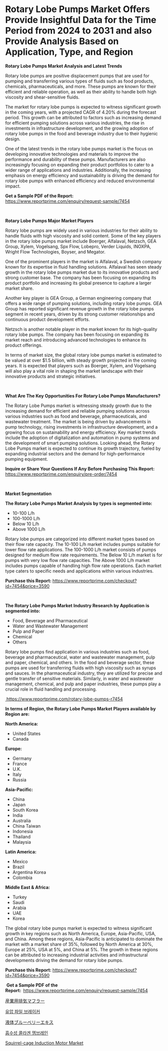 <p><h1>Rotary Lobe Pumps Market Offers Provide Insightful Data for the Time Period from 2024 to 2031 and also Provide Analysis Based on Application, Type, and Region</h1></p><p><strong>Rotary Lobe Pumps Market Analysis and Latest Trends</strong></p>
<p><p>Rotary lobe pumps are positive displacement pumps that are used for pumping and transferring various types of fluids such as food products, chemicals, pharmaceuticals, and more. These pumps are known for their efficient and reliable operation, as well as their ability to handle both high viscosity and shear-sensitive fluids.</p><p>The market for rotary lobe pumps is expected to witness significant growth in the coming years, with a projected CAGR of 4.20% during the forecast period. This growth can be attributed to factors such as increasing demand for efficient pumping solutions across various industries, the rise in investments in infrastructure development, and the growing adoption of rotary lobe pumps in the food and beverage industry due to their hygienic design.</p><p>One of the latest trends in the rotary lobe pumps market is the focus on developing innovative technologies and materials to improve the performance and durability of these pumps. Manufacturers are also increasingly focusing on expanding their product portfolios to cater to a wider range of applications and industries. Additionally, the increasing emphasis on energy efficiency and sustainability is driving the demand for rotary lobe pumps with enhanced efficiency and reduced environmental impact.</p></p>
<p><strong>Get a Sample PDF of the Report:&nbsp;</strong> <a href="https://www.reportprime.com/enquiry/request-sample/7454">https://www.reportprime.com/enquiry/request-sample/7454</a></p>
<p>&nbsp;</p>
<p><strong>Rotary Lobe Pumps Major Market Players</strong></p>
<p><p>Rotary lobe pumps are widely used in various industries for their ability to handle fluids with high viscosity and solid content. Some of the key players in the rotary lobe pumps market include Boerger, Alfalaval, Netzsch, GEA Group, Xylem, Vogelsang, Spx Flow, Lobepro, Verder Liquids, INOXPA, Wright Flow Technologies, Boyser, and Megator.</p><p>One of the prominent players in the market is Alfalaval, a Swedish company known for its expertise in fluid handling solutions. Alfalaval has seen steady growth in the rotary lobe pumps market due to its innovative products and strong customer base. The company has been focusing on expanding its product portfolio and increasing its global presence to capture a larger market share.</p><p>Another key player is GEA Group, a German engineering company that offers a wide range of pumping solutions, including rotary lobe pumps. GEA Group has reported significant revenue growth in the rotary lobe pumps segment in recent years, driven by its strong customer relationships and continuous product development efforts.</p><p>Netzsch is another notable player in the market known for its high-quality rotary lobe pumps. The company has been focusing on expanding its market reach and introducing advanced technologies to enhance its product offerings.</p><p>In terms of market size, the global rotary lobe pumps market is estimated to be valued at over $1.5 billion, with steady growth projected in the coming years. It is expected that players such as Boerger, Xylem, and Vogelsang will also play a vital role in shaping the market landscape with their innovative products and strategic initiatives.</p></p>
<p>&nbsp;</p>
<p><strong>What Are The Key Opportunities For Rotary Lobe Pumps Manufacturers?</strong></p>
<p><p>The Rotary Lobe Pumps market is witnessing steady growth due to the increasing demand for efficient and reliable pumping solutions across various industries such as food and beverage, pharmaceuticals, and wastewater treatment. The market is being driven by advancements in pump technology, rising investments in infrastructure development, and a growing focus on sustainability and energy efficiency. Key market trends include the adoption of digitalization and automation in pump systems and the development of smart pumping solutions. Looking ahead, the Rotary Lobe Pumps market is expected to continue its growth trajectory, fueled by expanding industrial sectors and the demand for high-performance pumping equipment.</p></p>
<p><strong>Inquire or Share Your Questions If Any Before Purchasing This Report:</strong> <a href="https://www.reportprime.com/enquiry/pre-order/7454">https://www.reportprime.com/enquiry/pre-order/7454</a></p>
<p>&nbsp;</p>
<p><strong>Market Segmentation</strong></p>
<p><strong>The Rotary Lobe Pumps Market Analysis by types is segmented into:</strong></p>
<p><ul><li>10-100 L/h</li><li>100-1000 L/h</li><li>Below 10 L/h</li><li>Above 1000 L/h</li></ul></p>
<p><p>Rotary lobe pumps are categorized into different market types based on their flow rate capacity. The 10-100 L/h market includes pumps suitable for lower flow rate applications. The 100-1000 L/h market consists of pumps designed for medium flow rate requirements. The Below 10 L/h market is for pumps with very low flow rate capacities. The Above 1000 L/h market includes pumps capable of handling high flow rate operations. Each market type caters to specific needs and applications within various industries.</p></p>
<p><strong>Purchase this Report:&nbsp;</strong><a href="https://www.reportprime.com/checkout?id=7454&price=3590">https://www.reportprime.com/checkout?id=7454&price=3590</a></p>
<p>&nbsp;</p>
<p><strong>The Rotary Lobe Pumps Market Industry Research by Application is segmented into:</strong></p>
<p><ul><li>Food, Beverage and Pharmaceutical</li><li>Water and Wastewater Management</li><li>Pulp and Paper</li><li>Chemical</li><li>Others</li></ul></p>
<p><p>Rotary lobe pumps find application in various industries such as food, beverage and pharmaceutical, water and wastewater management, pulp and paper, chemical, and others. In the food and beverage sector, these pumps are used for transferring fluids with high viscosity such as syrups and sauces. In the pharmaceutical industry, they are utilized for precise and gentle transfer of sensitive materials. Similarly, in water and wastewater management, chemical, and pulp and paper industries, these pumps play a crucial role in fluid handling and processing.</p></p>
<p><a href="https://www.reportprime.com/rotary-lobe-pumps-r7454">&nbsp;https://www.reportprime.com/rotary-lobe-pumps-r7454</a></p>
<p><strong>In terms of Region, the Rotary Lobe Pumps Market Players available by Region are:</strong></p>
<p>
    <p> <strong> North America: </strong>
        <ul>
            <li>United States</li>
            <li>Canada</li>
        </ul>
        </p> 
    <p> <strong> Europe: </strong>
        <ul>
            <li>Germany</li>
            <li>France</li>
            <li>U.K.</li>
            <li>Italy</li>
            <li>Russia</li>
        </ul>
        </p> 
    <p> <strong> Asia-Pacific: </strong>
        <ul>
            <li>China</li>
            <li>Japan</li>
            <li>South Korea</li>
            <li>India</li>
            <li>Australia</li>
            <li>China Taiwan</li>
            <li>Indonesia</li>
            <li>Thailand</li>
            <li>Malaysia</li>
        </ul>
        </p> 
    <p> <strong> Latin America: </strong>
        <ul>
            <li>Mexico</li>
            <li>Brazil</li>
            <li>Argentina Korea</li>
            <li>Colombia</li>
        </ul>
        </p> 
    <p> <strong> Middle East & Africa: </strong>
        <ul>
            <li>Turkey</li>
            <li>Saudi</li>
            <li>Arabia</li>
            <li>UAE</li>
            <li>Korea</li>
        </ul>
    </p>
    </p>
<p><p>The global rotary lobe pumps market is expected to witness significant growth in key regions such as North America, Europe, Asia-Pacific, USA, and China. Among these regions, Asia-Pacific is anticipated to dominate the market with a market share of 35%, followed by North America at 30%, Europe at 25%, USA at 5%, and China at 5%. The growth in these regions can be attributed to increasing industrial activities and infrastructural developments driving the demand for rotary lobe pumps.</p></p>
<p><strong>Purchase this Report: </strong><a href="https://www.reportprime.com/checkout?id=7454&price=3590">https://www.reportprime.com/checkout?id=7454&price=3590</a></p>
<p>&nbsp;<strong>Get a Sample PDF of the Report:&nbsp;&nbsp;</strong><a href="https://www.reportprime.com/enquiry/request-sample/7454">https://www.reportprime.com/enquiry/request-sample/7454</a></p>
<p><strong></strong></p>
<p><p><a href="https://medium.com/@s.guest01/%E7%94%A3%E6%A5%AD%E7%94%A8%E6%8E%92%E6%B0%97%E3%83%9E%E3%83%95%E3%83%A9%E3%83%BC%E5%B8%82%E5%A0%B4%E8%A6%8F%E6%A8%A1-%E5%B8%82%E5%A0%B4%E8%A6%8B%E9%80%9A%E3%81%97%E3%81%8A%E3%82%88%E3%81%B3%E5%B8%82%E5%A0%B4%E4%BA%88%E6%B8%AC-2024%E5%B9%B4%E3%81%8B%E3%82%892031%E5%B9%B4-b679fa887331">産業用排気マフラー</a></p><p><a href="https://medium.com/@goonfghyt6587/%ED%95%98%EC%9D%B4%EB%93%9C%EB%A1%A4%EB%A6%AD-%ED%8C%8C%EC%9D%BC-%EB%B6%84%EC%87%84%EA%B8%B0-%EC%8B%9C%EC%9E%A5-%EA%B7%9C%EB%AA%A8-cagr-%EB%8F%99%ED%96%A5-2024-2030-c3750fae79e4">유압 파일 브레이커</a></p><p><a href="https://medium.com/@josuehezog2023/%E6%B6%B2%E4%BD%93%E3%83%96%E3%83%AB%E3%83%BC%E3%83%99%E3%83%AA%E3%83%BC%E3%82%A8%E3%82%AD%E3%82%B9%E5%B8%82%E5%A0%B4%E3%81%AF%E5%B8%82%E5%A0%B4%E3%82%B7%E3%82%A7%E3%82%A2-%E5%B8%82%E5%A0%B4%E3%83%88%E3%83%AC%E3%83%B3%E3%83%89-%E5%B8%82%E5%A0%B4%E6%88%90%E9%95%B7%E3%81%AB%E9%96%A2%E3%81%99%E3%82%8B%E6%83%85%E5%A0%B1%E3%82%92%E6%8F%90%E4%BE%9B%E3%81%97%E3%81%BE%E3%81%99-486d5c9d8654">液体ブルーベリーエキス</a></p><p><a href="https://medium.com/@christianlarkinus/%EC%9C%B5%ED%95%B4%EC%84%B1-%EC%BD%9C%EB%9D%BC%EA%B2%90-%EB%A7%89-%EC%8B%9C%EC%9E%A5%EC%9D%80-2031%EB%85%84%EA%B9%8C%EC%A7%80%EC%9D%98-%EC%8B%9C%EC%9E%A5-%EC%A0%90%EC%9C%A0%EC%9C%A8-%ED%81%AC%EA%B8%B0-%EB%B0%8F-%EC%98%88%EC%B8%A1-%EC%98%88%EC%B8%A1%EC%97%90-%EC%B4%88%EC%A0%90%EC%9D%84-%EB%A7%9E%EC%B6%A5%EB%8B%88%EB%8B%A4-e0cb4a924f30">흡수성 콜라겐 멤브레인</a></p><p><a href="https://www.linkedin.com/pulse/squirrel-cage-induction-motor-market-size-growth-outlook-from-mx3kf?trackingId=Nsg0Cgpgj%2BijHYk9wpe1HQ%3D%3D">Squirrel-cage Induction Motor Market</a></p></p>